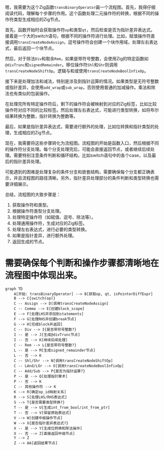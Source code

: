 嗯，我需要为这个Zig函数`transBinaryOperator`画一个流程图。首先，我得仔细阅读代码，理解每个步骤的作用。这个函数处理二元操作符的转换，根据不同的操作符类型生成相应的Zig节点。

首先，函数开始时会获取操作符`op`和类型`qt`，然后检查是否为指针差异表达式。接着是一个大的switch语句，根据不同的操作符进行处理。比如，赋值操作符直接调用`transCreateNodeAssign`，逗号操作符会创建一个块作用域，处理左右表达式，最后返回一个块节点。

然后，对于除法`Div`和取余`Rem`，如果是带符号整数，会使用Zig的特定函数如`@divTrunc`和`signedRemainder`。移位操作符`Shl`和`Shr`则调用`transCreateNodeShiftOp`。逻辑与和或使用`transCreateNodeBoolInfixOp`。

接下来是处理加法和减法，特别是涉及到指针运算的情况。如果类型是无符号整数或指针差异，会使用`add_wrap`或`sub_wrap`，否则使用普通的加减操作。乘法和除法也有类似的包装操作。

在处理完所有特定操作符后，剩下的操作符会被映射到对应的Zig标签，比如比较操作符对应不同的比较标签。然后处理左右表达式，可能进行类型转换，如将布尔结果转换为整数，指针转换为整数等。

最后，如果是指针差异表达式，需要进行额外的处理，比如位转换和指针类型的处理，生成相应的Zig节点。

现在，我需要将这些步骤转化为流程图。流程图的开始是函数入口，然后根据不同的操作符分支处理。每个分支处理完后，可能会直接返回节点，或者继续后续处理。需要特别注意条件判断和循环结构，比如switch语句中的各个case，以及最后的指针差异处理。

可能遇到的困难是处理复杂的条件分支和嵌套结构，需要确保每个分支都正确表示，并且流程图的路径清晰。另外，指针差异处理部分的条件判断和类型转换也需要详细展示。

总结，流程图的大致步骤是：
1. 获取操作符和类型。
2. 根据操作符类型分支处理。
3. 处理特定操作符（如赋值、逗号、除法等）。
4. 处理通用操作符，生成对应的Zig标签。
5. 处理左右表达式，进行必要的类型转换。
6. 如果是指针差异，进行额外处理。
7. 返回生成的节点。

需要确保每个判断和操作步骤都清晰地在流程图中体现出来。
================================================
```mermaid
graph TD
    A[开始: transBinaryOperator] --> B[获取op, qt, isPointerDiffExpr]
    B --> C{switch(op)}
    C -- Assign --> D[调用transCreateNodeAssign]
    C -- Comma --> E[创建block_scope]
    E --> F[处理LHS并添加到statements]
    F --> G[处理RHS并创建break节点]
    G --> H[完成block并返回]
    C -- Div --> I{是否带符号整数?}
    I -- 是 --> J[生成@divTrunc节点]
    I -- 否 --> K[继续后续处理]
    C -- Rem --> L{是否带符号整数?}
    L -- 是 --> M[生成signed_remainder节点]
    L -- 否 --> K
    C -- Shl/Shr --> N[调用transCreateNodeShiftOp]
    C -- LAnd/LOr --> O[调用transCreateNodeBoolInfixOp]
    C -- Add/Sub --> P{是否为指针运算?}
    P -- 是 --> Q[处理指针算术]
    P -- 否 --> K
    C -- 其他操作符 --> K
    K --> R[确定op_id映射关系]
    R --> S[处理LHS/RHS表达式]
    S --> T{是否需要类型转换?}
    T -- 是 --> U[生成int_from_bool/int_from_ptr]
    T -- 否 --> V[保留原始表达式]
    V --> W[创建中缀操作节点]
    W --> X{是否指针差异表达式?}
    X -- 是 --> Y[生成位转换和除法操作]
    X -- 否 --> Z[直接返回中缀节点]
    Y --> Z
    Z --> AA[返回结果节点]
```